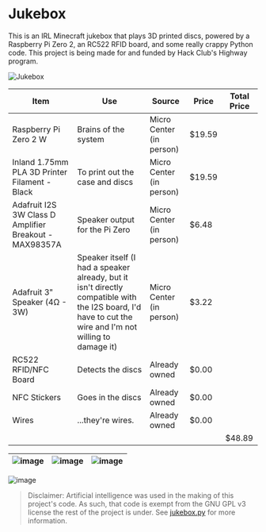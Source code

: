# Jukebox
This is an IRL Minecraft jukebox that plays 3D printed discs, powered by a Raspberry Pi Zero 2, an RC522 RFID board, and some really crappy Python code. This project is being made for and funded by Hack Club's Highway program.

<img src="https://github.com/user-attachments/assets/2e88b5ae-a170-4617-b441-67d2c6c097a9" alt="Jukebox"/>


| Item | Use | Source | Price | Total Price |
| ---- | --- | ------ | ----- | ----------- |
| Raspberry Pi Zero 2 W | Brains of the system | Micro Center (in person) | $19.59 |   |
| Inland 1.75mm PLA 3D Printer Filament - Black | To print out the case and discs | Micro Center (in person) | $19.59 |   |
| Adafruit I2S 3W Class D Amplifier Breakout - MAX98357A | Speaker output for the Pi Zero | Micro Center (in person) | $6.48 |   |
| Adafruit 3" Speaker (4Ω - 3W) | Speaker itself (I had a speaker already, but it isn't directly compatible with the I2S board, I'd have to cut the wire and I'm not willing to damage it) | Micro Center (in person) | $3.22 |   |
| RC522 RFID/NFC Board | Detects the discs | Already owned | $0.00 |   |
| NFC Stickers | Goes in the discs | Already owned | $0.00 |   |
| Wires | ...they're wires. | Already owned | $0.00 |   |
|   |   |   |   | $48.89 |

| ![image](https://github.com/user-attachments/assets/6ddf1e7d-b430-4ca8-8f11-84782a7a69dc) | ![image](https://i.imgur.com/0uyaF67.gif) | ![image](https://github.com/user-attachments/assets/869f27f0-e488-4049-ba7c-2f3eb5a44445) |
| --- | --- | --- |

![image](https://github.com/user-attachments/assets/b0021360-4e9b-4665-be4c-df6bd7f4c321)

> Disclaimer: Artificial intelligence was used in the making of this project's code. As such, that code is exempt from the GNU GPL v3 license the rest of the project is under. See [jukebox.py](jukebox.py) for more information.
